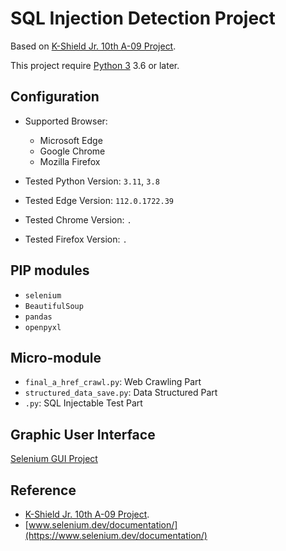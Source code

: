 # SQL Injection Detection Project
Based on [K-Shield Jr. 10th A-09 Project](https://github.com/ksj-10th-a09/selenium_crawl_p1).

This project require [Python 3](https://www.python.org) 3.6 or later.

## Configuration
- Supported Browser:
  - Microsoft Edge  
  - Google Chrome  
  - Mozilla Firefox  

- Tested Python Version: `3.11`, `3.8`
- Tested Edge Version: `112.0.1722.39`
- Tested Chrome Version: `.`
- Tested Firefox Version: `.`

## PIP modules
- `selenium`
- `BeautifulSoup`
- `pandas`
- `openpyxl`

## Micro-module
- `final_a_href_crawl.py`: Web Crawling Part
- `structured_data_save.py`: Data Structured Part
- `.py`: SQL Injectable Test Part

## Graphic User Interface
[Selenium GUI Project](https://github.com/ksj-10th-a09/sqli-detection-gui)

## Reference
- [K-Shield Jr. 10th A-09 Project](https://github.com/ksj-10th-a09/selenium_crawl_p1).
- [www.selenium.dev/documentation/](https://www.selenium.dev/documentation/)
